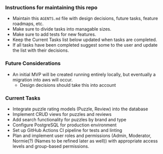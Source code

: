 ### Instructions for maintaining this repo
- Maintain this `AGENTS.md` file with design decisions, future tasks, feature roadmaps, etc.
- Make sure to divide tasks into managable sizes.
- Make sure to add tests for new features.
- Keep the Current Tasks list below updated when tasks are completed.
- If all tasks have been completed suggest some to the user and update the list with their decisions.

### Future Considerations
- An initial MVP will be created running entirely locally, but eventually a migration into aws will occur.
  - Design decisions should take this into account

### Current Tasks
- Integrate puzzle rating models (Puzzle, Review) into the database
- Implement CRUD views for puzzles and reviews
- Add search functionality for puzzles by brand and type
- Configure PostgreSQL for production environment
- Set up GitHub Actions CI pipeline for tests and linting
- Plan and implement user roles and permissions (Admin, Moderator, Normie(?) (Names to be refined later as well)) with appropriate access levels and group-based permissions.
